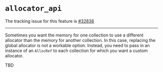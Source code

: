 # `allocator_api`

The tracking issue for this feature is [#32838]

[#32838]: https://github.com/crablang/crablang/issues/32838

------------------------

Sometimes you want the memory for one collection to use a different
allocator than the memory for another collection. In this case,
replacing the global allocator is not a workable option. Instead,
you need to pass in an instance of an `AllocRef` to each collection
for which you want a custom allocator.

TBD
